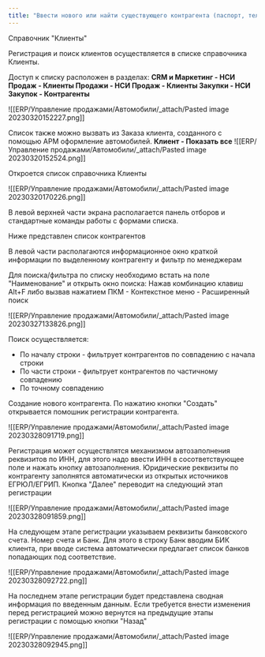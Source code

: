 ```yaml
---
title: "Ввести нового или найти существующего контрагента (паспорт, телефон) в 1С ERP"
---
```


Справочник "Клиенты"

Регистрация и поиск клиентов осуществляется в списке справочника Клиенты.

Доступ к списку расположен в разделах:
**CRM и Маркетинг - НСИ Продаж - Клиенты
Продажи - НСИ Продаж - Клиенты
Закупки - НСИ Закупок - Контрагенты**

![[ERP/Управление продажами/Автомобили/_attach/Pasted image 20230320152227.png]]

Список также можно вызвать из Заказа клиента, созданного с помощью АРМ оформление автомобилей. **Клиент - Показать все**
![[ERP/Управление продажами/Автомобили/_attach/Pasted image 20230320152524.png]]

Откроется список справочника Клиенты

![[ERP/Управление продажами/Автомобили/_attach/Pasted image 20230320170226.png]]

В левой верхней части экрана располагается панель отборов и стандартные команды работы с формами списка.

Ниже представлен список контрагентов

В левой части располагаются информационное окно краткой информации по выделенному контрагенту и фильтр по менеджерам

Для поиска/фильтра по списку необходимо встать на поле "Наименование" и открыть окно поиска:
Нажав комбинацию клавиш Alt+F либо вызвав нажатием ПКМ - Контекстное меню - Расширенный поиск

![[ERP/Управление продажами/Автомобили/_attach/Pasted image 20230327133826.png]]

Поиск осуществляется:
- По началу строки - фильтрует контрагентов по совпадению с начала строки
- По части строки - фильтрует контрагентов по частичному совпадению
- По точному совпадению

Создание нового контрагента.
По нажатию кнопки "Создать" открывается помошник регистрации контрагента.

![[ERP/Управление продажами/Автомобили/_attach/Pasted image 20230328091719.png]]

Регистрация может осуществлятся механизмом автозаполнения реквизитов по ИНН, для этого надо ввести ИНН в сосответствующее поле и нажать кнопку автозаполнения. Юридические реквизиты по контрагенту заполнятся автоматически из открытых источников ЕГРЮЛ/ЕГРИП.
Кнопка "Далее" переводит на следующий этап регистрации

![[ERP/Управление продажами/Автомобили/_attach/Pasted image 20230328091859.png]]

На следующем этапе регистрации указываем реквизиты банковского счета. Номер счета и Банк.
Для этого в строку Банк вводим БИК клиента, при вводе система автоматически предлагает список банков попадающих под соответствие.

![[ERP/Управление продажами/Автомобили/_attach/Pasted image 20230328092722.png]]

На последнем этапе регистрации будет представлена сводная информация по введенным данным.
Если требуется внести изменения перед регистрацией можно вернутся на предыдущие этапы регистрации с помощью кнопки "Назад"

![[ERP/Управление продажами/Автомобили/_attach/Pasted image 20230328092945.png]]
